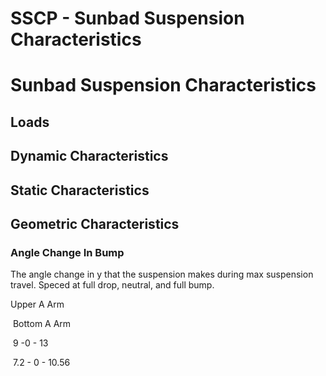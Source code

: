 # SSCP - Sunbad Suspension Characteristics

# Sunbad Suspension Characteristics

## Loads

[](#h.twk2y2aqznfe)

## Dynamic Characteristics

[](#h.23mz439brvz6)

## Static Characteristics

[](#h.vtlwcqb05uv1)

## Geometric Characteristics

[](#h.jvfmc4r2dqt6)

### Angle Change In Bump

[](#h.fogznaab9oql)

The angle change in y that the suspension makes during max suspension travel. Speced at full drop, neutral, and full bump. 

Upper A Arm 

 Bottom A Arm

 9 -0 - 13

 7.2 - 0 - 10.56

